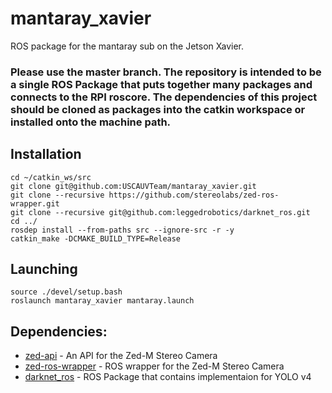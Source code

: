 # mantaray_xavier
ROS package for the mantaray sub on the Jetson Xavier.

### Please use the master branch. The repository is intended to be a single ROS Package that puts together many packages and connects to the RPI roscore. The dependencies of this project should be cloned as packages into the catkin workspace or installed onto the machine path.

## Installation

```
cd ~/catkin_ws/src
git clone git@github.com:USCAUVTeam/mantaray_xavier.git
git clone --recursive https://github.com/stereolabs/zed-ros-wrapper.git
git clone --recursive git@github.com:leggedrobotics/darknet_ros.git
cd ../
rosdep install --from-paths src --ignore-src -r -y
catkin_make -DCMAKE_BUILD_TYPE=Release
```

## Launching

```
source ./devel/setup.bash
roslaunch mantaray_xavier mantaray.launch
```

## Dependencies:
* [zed-api](https://www.stereolabs.com/docs/app-development/cpp/linux/) - An API for the Zed-M Stereo Camera
* [zed-ros-wrapper](https://github.com/stereolabs/zed-ros-wrapper) - ROS wrapper for the Zed-M Stereo Camera
* [darknet_ros](https://github.com/leggedrobotics/darknet_ros) - ROS Package that contains implementaion for YOLO v4